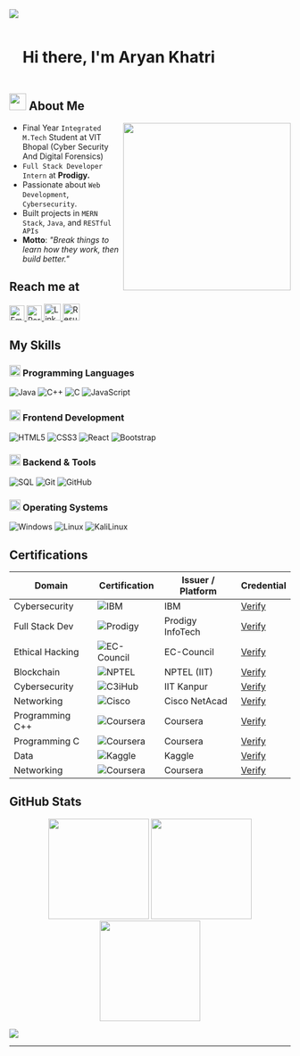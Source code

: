 <!--horizontal divider(gradiant)-->
<img src="https://user-images.githubusercontent.com/73097560/115834477-dbab4500-a447-11eb-908a-139a6edaec5c.gif">

<!--h1 without bottom border-->
<div id="user-content-toc">
  <ul align="left">
    <summary><h1 style="display: inline-block">Hi there, I'm Aryan Khatri</h1></summary>
  </ul>
</div>

<!--About Me-->

## <picture><img src="https://github.com/7oSkaaa/7oSkaaa/blob/main/Images/about_me.gif?raw=true" width = 30px></picture> About Me

<picture> <img align="right" src="https://media.giphy.com/media/SWoSkN6DxTszqIKEqv/giphy.gif" width = 300px></picture>

- Final Year `Integrated M.Tech` Student at VIT Bhopal (Cyber Security And Digital Forensics)
- `Full Stack Developer Intern` at **Prodigy.**
- Passionate about `Web Development`, `Cybersecurity`.
- Built projects in `MERN Stack`, `Java`, and `RESTful APIs`
- **Motto**: *"Break things to learn how they work, then build better."*
## Reach me at  

<!-- Contact Section -->
<p align="left">

  <a href="mailto:aryankhatik721@gmail.com" target="_blank">
    <img src="https://img.shields.io/static/v1?label=Email&message=aryankhatik721@gmail.com&color=EA4335&style=flat-square&logo=gmail&logoColor=white" alt="Email Badge" height="27"/>
  </a>

  <a href="https://portfolio-341d.onrender.com/" target="_blank">
    <img src="https://img.shields.io/badge/Portfolio-Visit%20Now-blueviolet?style=for-the-badge&logo=internet-explorer&logoColor=white" alt="Portfolio" height="27" />
  </a>

  <a href="https://www.linkedin.com/in/aryan-khatri-8587b3251/" target="_blank">
    <img src="https://cdn.jsdelivr.net/gh/devicons/devicon/icons/linkedin/linkedin-original.svg" alt="LinkedIn" height="30" width="30" />
  </a>

  <a href="https://aryan-khatri.github.io/resume/" target="_blank">
    <img src="https://img.shields.io/badge/Resume-View%20Now-blue?style=for-the-badge&logo=readthedocs&logoColor=white" alt="Resume" height="30" />
  </a>

</p>




## My Skills

### <picture><img src="https://github.com/7oSkaaa/7oSkaaa/blob/main/Images/Programming_Languages.gif?raw=true" width=20px></picture> Programming Languages

![Java](https://img.shields.io/badge/Java-007396?style=flat-square&logo=java&logoColor=white)
![C++](https://img.shields.io/badge/C++-00599C?style=flat-square&logo=c%2B%2B&logoColor=white)
![C](https://img.shields.io/badge/C-A8B9CC?style=flat-square&logo=c&logoColor=white)
![JavaScript](https://img.shields.io/badge/JavaScript-F7DF1E?style=flat-square&logo=JavaScript&logoColor=black)

### <picture><img src="https://github.com/7oSkaaa/7oSkaaa/blob/main/Images/Front_End.gif?raw=true" width=20px></picture> Frontend Development

![HTML5](https://img.shields.io/badge/HTML-E34F26?style=flat-square&logo=HTML5&logoColor=white)
![CSS3](https://img.shields.io/badge/CSS-1572B6?style=flat-square&logo=CSS3&logoColor=white)
![React](https://img.shields.io/badge/React-20232A?style=flat-square&logo=react&logoColor=61DAFB)
![Bootstrap](https://img.shields.io/badge/Bootstrap-7952B3?style=flat-square&logo=Bootstrap&logoColor=white)

### <picture><img src="https://github.com/7oSkaaa/7oSkaaa/blob/main/Images/Software_Tools.gif?raw=true" width=20px></picture> Backend & Tools

![SQL](https://img.shields.io/badge/SQL-4479A1?style=flat-square&logo=postgresql&logoColor=white)
![Git](https://img.shields.io/badge/Git-F05032?style=flat-square&logo=Git&logoColor=white)
![GitHub](https://img.shields.io/badge/GitHub-181717?style=flat-square&logo=GitHub&logoColor=white)

### <picture><img src="https://github.com/7oSkaaa/7oSkaaa/blob/main/Images/OS.gif?raw=true" width=20px></picture> Operating Systems

![Windows](https://img.shields.io/badge/Windows-0078D6?style=flat-square&logo=Windows&logoColor=white)
![Linux](https://img.shields.io/badge/Linux-FCC624?style=flat-square&logo=linux&logoColor=black)
![KaliLinux](https://img.shields.io/badge/Kali-557C94?style=flat-square&logo=KaliLinux&logoColor=white)


## Certifications

| Domain          | Certification                                                                                         | Issuer / Platform | Credential                                                                                                                          |
| --------------- | ----------------------------------------------------------------------------------------------------- | ----------------- | ----------------------------------------------------------------------------------------------------------------------------------- |
| Cybersecurity   | ![IBM](https://img.shields.io/badge/Cyber%20Security%20Analyst-IBM-blue)                              | IBM               | [Verify](https://courses.ibmcep.cognitiveclass.ai/certificates/fbdba3c841e74b8287dee891dc4122f2)                                    |
| Full Stack Dev  | ![Prodigy](https://img.shields.io/badge/Full%20Stack%20Web%20Dev-Prodigy%20InfoTech-orange)           | Prodigy InfoTech  | [Verify](https://prodigyinfotech.dev/verify?cin=PIT/DEC24/20084)                                                                    |
| Ethical Hacking | ![EC-Council](https://img.shields.io/badge/Ethical%20Hacking%20Essentials-EC--Council-red)            | EC-Council        | [Verify](https://example.com/your-certificate-link)                                                                                 |
| Blockchain      | ![NPTEL](https://img.shields.io/badge/Blockchain%20Applications-NPTEL-yellowgreen)                    | NPTEL (IIT)       | [Verify](https://archive.nptel.ac.in/content/noc/NOC24/SEM1/Ecertificates/106/noc24-cs15/Course/NPTEL24CS15S105760076930415506.pdf) |
| Cybersecurity   | ![C3iHub](https://img.shields.io/badge/Cybersecurity%20Program-C3iHub%20%7C%20IIT%20Kanpur-lightgrey) | IIT Kanpur        | [Verify](https://verify.c3ihub.digitalcredentials.in/161b76ad-7b3c-43b0-b9ab-0c1a697bac36)                                          |
| Networking      | ![Cisco](https://img.shields.io/badge/Intro%20to%20Cybersecurity-Cisco%20NetAcad-blueviolet)          | Cisco NetAcad     | [Verify](https://www.credly.com/badges/30e49ee2-12e8-4524-9759-d189b1d25daf/print)                                                  |
| Programming C++ | ![Coursera](https://img.shields.io/badge/C++%20&%20Unreal%20Engine-Coursera-success)                  | Coursera          | [Verify](https://www.coursera.org/account/accomplishments/verify/BKUQGZBUTBTA)                                                      |
| Programming C   | ![Coursera](https://img.shields.io/badge/C%20Programming%20Basics-Coursera-blue)                      | Coursera          | [Verify](https://www.coursera.org/account/accomplishments/verify/ZSYLZ5NE5HZV)                                                      |
| Data            | ![Kaggle](https://img.shields.io/badge/Intro%20to%20SQL-Kaggle-ff69b4)                                | Kaggle            | [Verify](https://www.kaggle.com/learn/certification/aryan21mei10004/intro-to-sql)                                                   |
| Networking      | ![Coursera](https://img.shields.io/badge/Bits%20&%20Bytes%20of%20Networking-Coursera-9cf)             | Coursera          | [Verify](https://www.coursera.org/account/accomplishments/verify/VFNJHA6U2SAW)                                                      |



## GitHub Stats

<p align="center">
  <img src="https://github-readme-stats.vercel.app/api?username=aryan-khatri&show_icons=true&theme=github_dark" height="180"/>
  <img src="https://github-readme-stats.vercel.app/api/top-langs/?username=aryan-khatri&layout=compact&theme=github_dark" height="180"/>
  <img src="https://github-readme-streak-stats.herokuapp.com/?user=aryan-khatri&theme=github-dark&hide_border=true" height="180"/>
</p>

<!--horizontal divider(gradiant)-->
<img src="https://user-images.githubusercontent.com/73097560/115834477-dbab4500-a447-11eb-908a-139a6edaec5c.gif">

---

